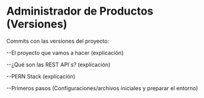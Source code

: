# Administrador de Productos (Versiones)
 Commits con las versiones del proyecto:

 --El proyecto que vamos a hacer (explicación)

 --¿Qué son las REST API´s? (explicación)

 --PERN Stack (explicación)

 --Primeros pasos (Configuraciones/archivos iniciales y preparar el entorno)
 
